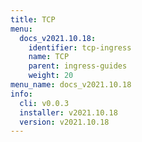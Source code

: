 ```yaml
---
title: TCP
menu:
  docs_v2021.10.18:
    identifier: tcp-ingress
    name: TCP
    parent: ingress-guides
    weight: 20
menu_name: docs_v2021.10.18
info:
  cli: v0.0.3
  installer: v2021.10.18
  version: v2021.10.18
---
```



